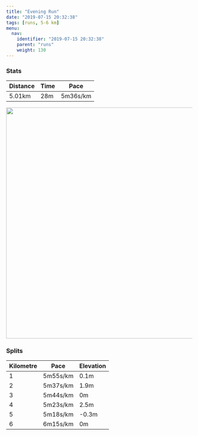 ```yaml
---
title: "Evening Run"
date: "2019-07-15 20:32:38"
tags: [runs, 5-6 km]
menu:
  nav:
    identifier: "2019-07-15 20:32:38"
    parent: "runs"
    weight: 130
---
```


### Stats

| Distance | Time | Pace |
|----------|------|------|
|5.01km|28m|5m36s/km|

<img src='https://maps.googleapis.com/maps/api/staticmap?maptype=terrain&path=enc:i~ieItnzL\j@f@f@PH`@b@LZPVl@nAXPH?N\N|@h@nAf@pBZv@Tz@Xz@l@`CbA|E`@dCLhAN~@NpARpAt@vGF`@NzAf@zDT|B?~@QHQ[CW?aAL^HjAFnA?VETRj@FJOdAEl@?XM`ANjBBzEI`C?|DE|@Kf@?\P~@B`@I|@A`@WvCEbAAxBK`ALkBHuBPaBCy@DkAAcADo@Jm@IqDA{ALkB?mBFkAEoBG}@?_@He@@g@Ce@@[CmBGiAC{@K_@MoAGWAa@D_@@a@e@aCKcAUmA?e@P_@Hc@Is@MQ[EGEc@cASq@Wa@MOm@QYi@IY][OE[eBCs@TcA@QC]YkAGw@GwAIq@c@qAy@sBo@iBiBgEg@w@i@k@UOeBm@eB_ASQe@{@CAOBUTODIAECSa@q@eBqAmCk@uAcBaG&key=AIzaSyAfqMeaZ1CCJFGP5cWud__oZnT_Pybg-1M&size=800x800&scale=2&markers=color:yellow|label:S|53.46805,-2.27067&markers=color:green|label:F|53.47123000000002,-2.2675399999999986' width='625' />

### Splits

| Kilometre | Pace | Elevation |
|------|------|-----------|
|1|5m55s/km|0.1m|
|2|5m37s/km|1.9m|
|3|5m44s/km|0m|
|4|5m23s/km|2.5m|
|5|5m18s/km|-0.3m|
|6|6m15s/km|0m|
